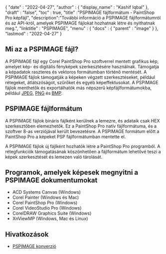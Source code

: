 {
  "date" : "2022-04-27",
  "author" : {
    "display_name" : "Kashif Iqbal"
},
  "draft" : "false",
  "toc" : true,
  "title" :"PSPIMAGE fájlformátum - PaintShop Pro képfájl",
  "description":"További információ a PSPIMAGE fájlformátumról és az API-król, amelyek PSPIMAGE fájlokat hozhatnak létre és nyithatnak meg.",
  "linktitle" : "PSPIMAGE",
  "menu" : {
    "docs" : {
      "parent" : "image"
}
},
  "lastmod" : "2022-04-27"
}
## Mi az a PSPIMAGE fájl?

A PSPIMAGE fájl egy Corel PaintShop Pro szoftverrel mentett grafikus kép, amelyet kép- és digitális fényképek szerkesztésére használnak. Támogatja a képadatok raszteres és vektoros formátumban történő mentését. A PSPIMAGE fájlok támogatják a képeken végzett szerkesztéseket, például rétegeket, átlátszóságot, szűrőket és egyéb képeffektusokat. A PSPIMAGE fájlok menthetők és exportálhatók más népszerű képfájlformátumokba, például [JPEG](/hu/image/jpeg/), [PNG](/hu/) és [BMP](/hu/image/bmp/).

## PSPIMAGE fájlformátum

A PSPIMAGE fájlok bináris fájlként kerülnek a lemezre, és adataik csak HEX szerkesztőben elemezhetők. Ez a PaintShop Pro natív fájlformátuma, és a szoftver 8-as verziójával került bevezetésre. A PSPIMAGE formátum előtt a PaintShop Pro a képeket PSP fájlformátumban mentette el.

A PSPIMAGE fájlok új fájlként hozhatók létre a PaintShop Pro programból. A rétegfunkciók támogatásának köszönhetően a fájlformátum lehetővé teszi a képek szerkesztését és lemezen való tárolását.

## Programok, amelyek képesek megnyitni a PSPIMAGE dokumentumokat

* ACD Systems Canvas (Windows)
* Corel Painter (Windows és Mac)
* Corel PaintShop Pro (Windows)
* Corel VideoStudio Pro (Windows)
* CorelDRAW Graphics Suite (Windows)
* XnViewMP (Windows, Mac és Linux)

## Hivatkozások

* [PSPIMAGE konverzió](https://community.adobe.com/t5/photoshop-ecosystem-discussions/pspimage-conversion/m-p/5288141)

